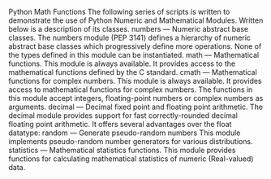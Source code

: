 Python Math Functions
The following series of scripts is written to demonstrate the use of Python Numeric and Mathematical Modules. 
Written below is a description of its classes. numbers — Numeric abstract base classes. 
The numbers module (PEP 3141) defines a hierarchy of numeric abstract base classes which progressively define more operations. 
None of the types defined in this module can be instantiated. math — Mathematical functions. 
This module is always available. 
It provides access to the mathematical functions defined by the C standard. cmath — Mathematical functions for complex numbers. 
This module is always available. It provides access to mathematical functions for complex numbers. 
The functions in this module accept integers, floating-point numbers or complex numbers as arguments. decimal — Decimal fixed point and floating point arithmetic. The decimal module provides support for fast correctly-rounded decimal floating point arithmetic. It offers several advantages over the float datatype: random — Generate pseudo-random numbers This module implements pseudo-random number generators for various distributions. statistics — Mathematical statistics functions. This module provides functions for calculating mathematical statistics of numeric (Real-valued) data.
